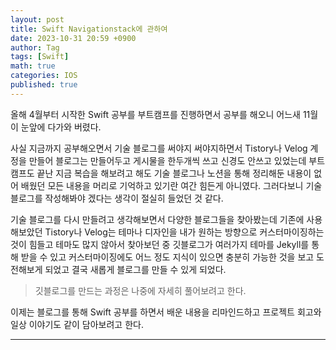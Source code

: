 ```yaml
---
layout: post
title: Swift Navigationstack에 관하여
date: 2023-10-31 20:59 +0900
author: Tag
tags: [Swift]
math: true
categories: IOS
published: true
---
```

<!--<p align = "center">-->
<!--<img src="/avatar.jpeg" width="100" height="100">-->
<!--</p>-->
올해 4월부터 시작한 Swift 공부를 부트캠프를 진행하면서 공부를 해오니 어느새 11월이 눈앞에 다가와 버렸다. <br>

사실 지금까지 공부해오면서 기술 블로그를 써야지 써야지하면서 Tistory나 Velog 계정을 만들어 블로그는 만들어두고 게시물을 한두개씩 쓰고 신경도 안쓰고 있었는데 부트캠프도 끝난 지금 복습을 해보려고 해도 기술 블로그나 노션을 통해 정리해둔 내용이 없어 배웠던 모든 내용을 머리로 기억하고 있기란 여간 힘든게 아니였다. 그러다보니 기술 블로그를 작성해봐야 겠다는 생각이 절실히 들었던 것 같다.

기술 블로그를 다시 만들려고 생각해보면서 다양한 블로그들을 찾아봤는데 기존에 사용해보았던 Tistory나 Velog는 테마나 디자인을 내가 원하는 방향으로 커스터마이징하는 것이 힘들고 테마도 많지 않아서 찾아보던 중 깃블로그가 여러가지 테마를 Jekyll를 통해 받을 수 있고 커스터마이징에도 어느 정도 지식이 있으면 충분히 가능한 것을 보고 도전해보게 되었고 결국 새롭게 블로그를 만들 수 있게 되었다.

> 깃블로그를 만드는 과정은 나중에 자세히 풀어보려고 한다.

이제는 블로그를 통해 Swift 공부를 하면서 배운 내용을 리마인드하고 프로젝트 회고와 일상 이야기도 같이 담아보려고 한다.

-----
